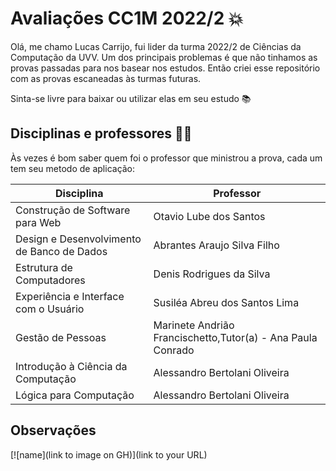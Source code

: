 # Avaliações CC1M 2022/2 💥

Olá, me chamo Lucas Carrijo, fui lider da turma 2022/2 de Ciências da Computação da UVV. Um dos principais problemas é que não tinhamos as provas passadas para nos basear nos estudos. Então criei esse repositório com as provas escaneadas às turmas futuras.

Sinta-se livre para baixar ou utilizar elas em seu estudo 📚

## Disciplinas e professores 👨‍🏫

Às vezes é bom saber quem foi o professor que ministrou a prova, cada um tem seu metodo de aplicação:

| Disciplina                                  | Professor                                                           |
| -------------                               | -------------                                                       |
| Construção de Software para Web             | Otavio Lube dos Santos                                              |
| Design e Desenvolvimento de Banco de Dados  | Abrantes Araujo Silva Filho                                         |
| Estrutura de Computadores                   | Denis Rodrigues da Silva                                            |
| Experiência e Interface com o Usuário       | Susiléa Abreu dos Santos Lima                                       |
| Gestão de Pessoas                           | Marinete Andrião Francischetto,Tutor(a) - Ana Paula Conrado         |
| Introdução à Ciência da Computação          | Alessandro Bertolani Oliveira                                       | 
| Lógica para Computação                      | Alessandro Bertolani Oliveira                                       |

## Observações

[![name](link to image on GH)](link to your URL)
